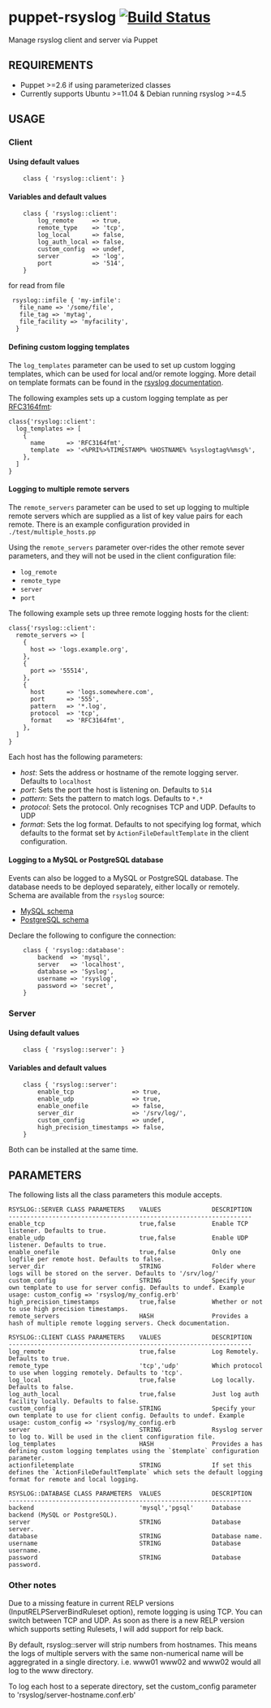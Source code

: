 # puppet-rsyslog [![Build Status](https://secure.travis-ci.org/saz/puppet-rsyslog.png)](https://travis-ci.org/saz/puppet-rsyslog)

Manage rsyslog client and server via Puppet

## REQUIREMENTS

* Puppet >=2.6 if using parameterized classes
* Currently supports Ubuntu >=11.04 & Debian running rsyslog >=4.5

## USAGE

### Client

#### Using default values
```
    class { 'rsyslog::client': }
```

#### Variables and default values
```
    class { 'rsyslog::client':
        log_remote     => true,
        remote_type    => 'tcp',
        log_local      => false,
        log_auth_local => false,
        custom_config  => undef,
        server         => 'log',
        port           => '514',
    }
```
for read from file
```
 rsyslog::imfile { 'my-imfile':
   file_name => '/some/file',
   file_tag => 'mytag',
   file_facility => 'myfacility',
  }

```

#### Defining custom logging templates

The `log_templates` parameter can be used to set up custom logging templates, which can be used for local and/or remote logging. More detail on template formats can be found in the [rsyslog documentation](http://www.rsyslog.com/doc/rsyslog_conf_templates.html).

The following examples sets up a custom logging template as per [RFC3164fmt](https://www.ietf.org/rfc/rfc3164.txt):

```puppet
class{'rsyslog::client':
  log_templates => [
    {
      name      => 'RFC3164fmt',
      template  => '<%PRI%>%TIMESTAMP% %HOSTNAME% %syslogtag%%msg%',
    },
  ]
}
```

#### Logging to multiple remote servers

The `remote_servers` parameter can be used to set up logging to multiple remote servers which are supplied as a list of key value pairs for each remote. There is an example configuration provided in `./test/multiple_hosts.pp`

Using the `remote_servers` parameter over-rides the other remote sever parameters, and they will not be used in the client configuration file:
* `log_remote`
* `remote_type`
* `server`
* `port`

The following example sets up three remote logging hosts for the client:

```puppet
class{'rsyslog::client':
  remote_servers => [
    {
      host => 'logs.example.org',
    },
    {
      port => '55514',
    },
    {
      host      => 'logs.somewhere.com',
      port      => '555',
      pattern   => '*.log',
      protocol  => 'tcp',
      format    => 'RFC3164fmt',
    },
  ]
}
```

Each host has the following parameters:
* *host*: Sets the address or hostname of the remote logging server. Defaults to `localhost`
* *port*: Sets the port the host is listening on. Defaults to `514`
* *pattern*: Sets the pattern to match logs. Defaults to `*.*`
* *protocol*: Sets the protocol. Only recognises TCP and UDP. Defaults to UDP
* *format*: Sets the log format. Defaults to not specifying log format, which defaults to the format set by `ActionFileDefaultTemplate` in the client configuration.

#### Logging to a MySQL or PostgreSQL database

Events can also be logged to a MySQL or PostgreSQL database. The database needs to be deployed separately, either locally or remotely. Schema are available from the `rsyslog` source:

  * [MySQL schema](http://git.adiscon.com/?p=rsyslog.git;a=blob_plain;f=plugins/ommysql/createDB.sql)
  * [PostgreSQL schema](http://git.adiscon.com/?p=rsyslog.git;a=blob_plain;f=plugins/ompgsql/createDB.sql)

Declare the following to configure the connection:
````
    class { 'rsyslog::database':
        backend  => 'mysql',
        server   => 'localhost',
        database => 'Syslog',
        username => 'rsyslog',
        password => 'secret',
    }
````
### Server

#### Using default values
```
    class { 'rsyslog::server': }
```

#### Variables and default values
```
    class { 'rsyslog::server':
        enable_tcp                => true,
        enable_udp                => true,
        enable_onefile            => false,
        server_dir                => '/srv/log/',
        custom_config             => undef,
        high_precision_timestamps => false,
    }
```

Both can be installed at the same time.

## PARAMETERS

The following lists all the class parameters this module accepts.

    RSYSLOG::SERVER CLASS PARAMETERS    VALUES              DESCRIPTION
    -------------------------------------------------------------------
    enable_tcp                          true,false          Enable TCP listener. Defaults to true.
    enable_udp                          true,false          Enable UDP listener. Defaults to true.
    enable_onefile                      true,false          Only one logfile per remote host. Defaults to false.
    server_dir                          STRING              Folder where logs will be stored on the server. Defaults to '/srv/log/'
    custom_config                       STRING              Specify your own template to use for server config. Defaults to undef. Example usage: custom_config => 'rsyslog/my_config.erb'
    high_precision_timestamps           true,false          Whether or not to use high precision timestamps.
    remote_servers                      HASH                Provides a hash of multiple remote logging servers. Check documentation.

    RSYSLOG::CLIENT CLASS PARAMETERS    VALUES              DESCRIPTION
    -------------------------------------------------------------------
    log_remote                          true,false          Log Remotely. Defaults to true.
    remote_type                         'tcp','udp'         Which protocol to use when logging remotely. Defaults to 'tcp'.
    log_local                           true,false          Log locally. Defaults to false.
    log_auth_local                      true,false          Just log auth facility locally. Defaults to false.
    custom_config                       STRING              Specify your own template to use for client config. Defaults to undef. Example usage: custom_config => 'rsyslog/my_config.erb
    server                              STRING              Rsyslog server to log to. Will be used in the client configuration file.
    log_templates                       HASH                Provides a has defining custom logging templates using the `$template` configuration parameter.
    actionfiletemplate                  STRING              If set this defines the `ActionFileDefaultTemplate` which sets the default logging format for remote and local logging.

    RSYSLOG::DATABASE CLASS PARAMETERS  VALUES              DESCRIPTION
    -------------------------------------------------------------------
    backend                             'mysql','pgsql'     Database backend (MySQL or PostgreSQL).
    server                              STRING              Database server.
    database                            STRING              Database name.
    username                            STRING              Database username.
    password                            STRING              Database password.

### Other notes

Due to a missing feature in current RELP versions (InputRELPServerBindRuleset option),
remote logging is using TCP. You can switch between TCP and UDP. As soon as there is
a new RELP version which supports setting Rulesets, I will add support for relp back.

By default, rsyslog::server will strip numbers from hostnames. This means the logs of
multiple servers with the same non-numerical name will be aggregrated in a single
directory. i.e. www01 www02 and www02 would all log to the www directory.

To log each host to a seperate directory, set the custom_config parameter to
'rsyslog/server-hostname.conf.erb'
